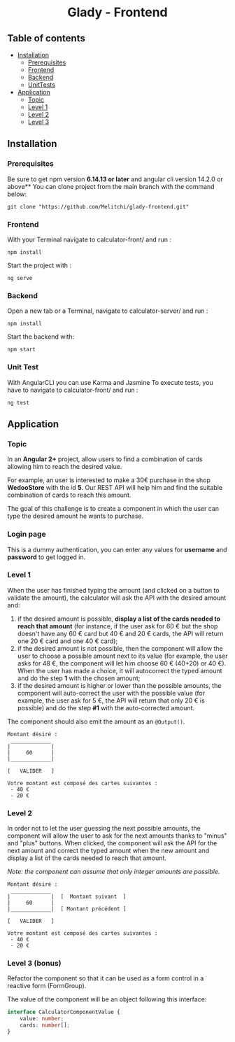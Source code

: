<h1 align="center">
  <br>
      Glady - Frontend
  <br>
</h1>

## Table of contents

  * [Installation](#installation)
     * [Prerequisites](#prerequisites)
     * [Frontend](#frontend)
     * [Backend](#backend)
     * [UnitTests](#unit-test)
  * [Application](#application)
    * [Topic](#topic)
    * [Level 1](#level-1)
    * [Level 2](#level-2)
    * [Level 3](#level-3-bonus)




<h2 id="installation">Installation</h2>

### Prerequisites

Be sure to get npm version **6.14.13 or later** and angular cli version 14.2.0 or above**
You can clone project from the main branch with the command below:

```
git clone "https://github.com/Melitchi/glady-frontend.git"
```

### Frontend


With your Terminal navigate to calculator-front/ and run :

```
npm install
```

Start the project with :
```
ng serve
```

### Backend

Open a new tab or a Terminal, navigate to calculator-server/ and run :
```
npm install 
```

Start the backend with:
```
npm start
```

### Unit Test

With AngularCLI you can use Karma and Jasmine
To execute tests, you have to navigate to calculator-front/ and run :
```
ng test
```

<h2 id="application">Application</h2>

### Topic

In an **Angular 2+** project, allow users to find a combination of cards allowing him to reach the desired value.

For example, an user is interested to make a 30€ purchase in the shop **WedooStore** with the id **5**.
Our REST API will help him and find the suitable combination of cards to reach this amount.

The goal of this challenge is to create a component in which the user can type the desired amount he wants to
purchase. 

### Login page
This is a dummy authentication, you can enter any values for **username** and **password** to get logged in.

### Level 1

When the user has finished typing the amount (and clicked on a button to validate the amount), the calculator
will ask the API with the desired amount and:

1. if the desired amount is possible, **display a list of the cards needed to reach that amount** (for instance, if the 
user ask for 60 € but the shop doesn't have any 60 € card but 40 € and 20 € cards, the API will return one 20 € card 
and one 40 € card);
2. if the desired amount is not possible, then the component will allow the user to choose a possible amount
next to its value (for example, the user asks for 48 €, the component will let him choose 60 € (40+20) or 40 €).
When the user has made a choice, it will autocorrect the typed amount and do the step **1** with the chosen amount;
3. if the desired amount is higher or lower than the possible amounts, the component will auto-correct the user
with the possible value (for example, the user ask for 5 €, the API will return that only 20 € is possible) and 
do the step **#1** with the auto-corrected amount. 

The component should also emit the amount as an `@Output()`.


```
Montant désiré :
 _____________
|             |  
|     60      |
|_____________|

[   VALIDER   ]

Votre montant est composé des cartes suivantes :
 - 40 €
 - 20 €

```

### Level 2

In order not to let the user guessing the next possible amounts, the component will allow the user to ask for the next
amounts thanks to "minus" and "plus" buttons. When clicked, the component will ask the API for the next amount and correct
the typed amount when the new amount and display a list of the cards needed to reach that amount.

*Note: the component can assume that only integer amounts are possible.*

```
Montant désiré :
 _____________
|             |  [  Montant suivant  ]
|     60      |
|_____________|  [ Montant précédent ]

[   VALIDER   ]

Votre montant est composé des cartes suivantes :
 - 40 €
 - 20 €

```

### Level 3 (bonus)

Refactor the component so that it can be used as a form control in a reactive form (FormGroup).

The value of the component will be an object following this interface:
```typescript
interface CalculatorComponentValue {
    value: number;
    cards: number[];
}
```
